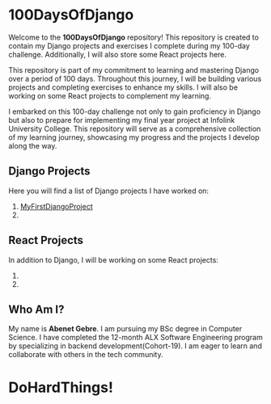 # 100DaysOfDjango

Welcome to the **100DaysOfDjango** repository! This repository is created to contain my Django projects and exercises I complete during my 100-day challenge. Additionally, I will also store some React projects here.


This repository is part of my commitment to learning and mastering Django over a period of 100 days. Throughout this journey, I will be building various projects and completing exercises to enhance my skills. I will also be working on some React projects to complement my learning.

I embarked on this 100-day challenge not only to gain proficiency in Django but also to prepare for implementing my final year project at Infolink University College. This repository will serve as a comprehensive collection of my learning journey, showcasing my progress and the projects I develop along the way.


## Django Projects

Here you will find a list of Django projects I have worked on:

1. [MyFirstDjangoProject](https://github.com/MicrQ/100DaysOfDjango/MyFirstDjangoProject)
2. 

## React Projects

In addition to Django, I will be working on some React projects:

1. 
2. 

## Who Am I?

My name is **Abenet Gebre**. I am pursuing my BSc degree in Computer Science. I have completed the 12-month ALX Software Engineering program by specializing in backend development(Cohort-19). I am eager to learn and collaborate with others in the tech community.

# DoHardThings!
